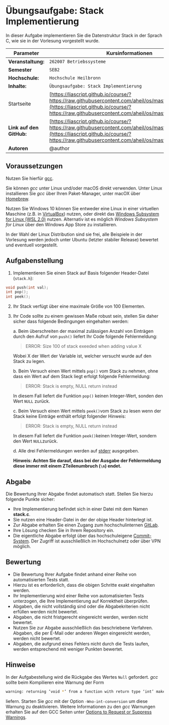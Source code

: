 # Übungsaufgabe: Stack Implementierung

In dieser Aufgabe implementieren Sie die Datenstruktur Stack in der Sprach C, wie sie in der Vorlesung vorgestellt wurde.  

<!-- data-type="none" -->
| Parameter | Kursinformationen |
| --- | --- |
| **Veranstaltung:** | `262007 Betriebssysteme`|
| **Semester** | `SEB2` |
| **Hochschule:** | `Hochschule Heilbronn` |
| **Inhalte:** | `Übungsaufgabe: Stack Implementierung` |
| Startseite | [https://liascript.github.io/course/?https://raw.githubusercontent.com/aheil/os/master/README.md#1](https://liascript.github.io/course/?https://raw.githubusercontent.com/aheil/os/master/README.md#1) | 
| **Link auf den GitHub:** | [https://liascript.github.io/course/?https://raw.githubusercontent.com/aheil/os/master/labs/stack.md](https://liascript.github.io/course/?https://raw.githubusercontent.com/aheil/os/master/labs/stack.md) |
| **Autoren** | @author |

## Voraussetzungen

Nutzen Sie hierfür [gcc](https://gcc.gnu.org/).

Sie können *gcc* unter Linux und/oder macOS direkt verwenden. Unter Linux installieren Sie *gcc* über Ihren Paket-Manager, unter macOX über [Homebrew](https://brew.sh/).

Nutzen Sie Windows 10 können Sie entweder eine Linux in einer virtuellen Maschine (z.B. in [VirtualBox](https://www.virtualbox.org/)) nutzen, oder direkt das [Windows Subsystem for Linux (WSL 2.0)](https://docs.microsoft.com/en-us/windows/wsl/install-win10) nutzen. Alternativ ist es möglich *Windows Subsystem for Linux* über den Windows App Store zu installieren.

In der Wahl der Linux Distribution sind sie frei, alle Beispiele in der Vorlesung werden jedoch unter Ubuntu (letzter stabiler Release) bewertet und eventuell vorgestellt. 

## Aufgabenstellung 

1. Implementieren Sie einen Stack auf Basis folgender Header-Datei (`stack.h`): 

```c
void push(int val);
int pop();
int peek();
```

2. Ihr Stack verfügt über eine maximale Größe von 100 Elementen. 

2. Ihr Code sollte zu einem gewissen Maße robust sein, stellen Sie daher sicher dass folgende Bedingungen eingehalten werden: 

    a. Beim überschreiten der maximal zulässigen Anzahl von Einträgen durch den Aufruf von `push()` liefert Ihr Code folgende Fehlermeldung: 

    > ERROR: Size 100 of stack exeeded when adding value X

    Wobei X der Wert der Variable ist, welcher versucht wurde auf den Stack zu legen.

    b. Beim Versuch einen Wert mittels `pop()` vom Stack zu nehmen, ohne dass ein Wert auf dem Stack liegt erfolgt folgende Fehlermeldung: 

    > ERROR: Stack is empty, NULL return instead

    In diesem Fall liefert die Funktion `pop()` keinen Integer-Wert, sonden den Wert `NULL` zurück. 

    c. Beim Versuch einen Wert mittels `peek()`vom Stack zu lesen wenn der Stack keine Einträge enthält erfolgt folgender Hinweis: 

    > ERROR: Stack is empty, NULL return instead
     
    In diesem Fall liefert die Funktion `peek()`keinen Integer-Wert, sondern den Wert `NULL`zurück.

    d. Alle drei Fehlermeldungen werden auf [stderr](https://www.gnu.org/software/libc/manual/html_node/Standard-Streams.html) ausgegeben.  

    **Hinweis: Achten Sie darauf, dass bei der Ausgabe der Fehlermeldung diese immer mit einem ZTeilenumbruch (`\n`) endet.**


## Abgabe

Die Bewertung Ihrer Abgabe findet automatisch statt. Stellen Sie hierzu folgende Punkte sicher:

* Ihre Implementierung befindet sich in einer Datei mit dem Namen **stack.c**. 
* Sie nutzen eine Header-Datei in der der obige Header hinterlegt ist. 
* Zur Abgabe erhalten Sie einen Zugang zum hochschulinternen [GitLab](https://git.it.hs-heilbronn.de/).
* Ihre Lösung checken Sie in Ihrem Repository ein.
* Die eigentliche Abgabe erfolgt über das hochschuleigene [Commit-System](https://commit.it.hs-heilbronn.de/). Der Zugriff ist ausschließlich im Hochschulnetz oder über VPN möglich. 

## Bewertung

* Die Bewertung Ihrer Aufgabe findet anhand einer Reihe von automatisierten Tests statt. 
* Hierzu ist es erforderlich, dass die obigen Schritte exakt eingehalten werden. 
* Ihr Implementierung wird einer Reihe von automatisierten Tests unterzogen, die Ihre Implementierung auf Korrektheit überprüfen. 
* Abgaben, die nicht vollständig sind oder die Abgabekriterien nicht erfüllen werden nicht bewertet. 
* Abgaben, die nicht fristgerecht eingereicht werden, werden nicht bewertet. 
* Nutzen Sie zur Abgabe ausschließlich das beschriebene Verfahren. Abgaben, die per E-Mail oder anderen Wegen eingereicht werden, werden nicht bewertet. 
* Abgaben, die aufgrund eines Fehlers nicht durch die Tests laufen, werden entsprechend mit weniger Punkten bewertet.

## Hinweise 

In der Aufgabestellung wird die Rückgabe des Wertes `Null` gefordert. *gcc* sollte beim Kompilieren eine Warnung der Form 

```bash
warning: returning ’void *’ from a function with return type ‘int’ makes integer from pointer without a cast [-Wint-conversion]
```

liefern. Starten Sie *gcc* mit der Option `-Wno-int-conversion` um diese Warnung zu deaktivieren. Weitere Informationen zu den *gcc* Warnungen erhalten Sie auf den GCC Seiten unter [Options to Request or Suppress Warnings](https://gcc.gnu.org/onlinedocs/gcc/Warning-Options.html).